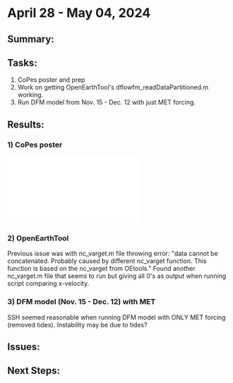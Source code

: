 # April 28 - May 04, 2024

## Summary:

## Tasks:
1) CoPes poster and prep
2) Work on getting OpenEarthTool's dflowfm_readDataPartitioned.m working.
3) Run DFM model from Nov. 15 - Dec. 12 with just MET forcing.

## Results:
### 1) CoPes poster
![CoPes poster)](../Figures/050624meeting/Chiu_CoPes_poster_v2.pdf)

### 2) OpenEarthTool
Previous issue was with nc_varget.m file throwing error: "data cannot be concatenated. Probably caused by different nc_varget function. This function is based on the nc_varget from OEtools." Found another nc_varget.m file that seems to run but giving all 0's as output when running script comparing x-velocity.

### 3) DFM model (Nov. 15 - Dec. 12) with MET
SSH seemed reasonable when running DFM model with ONLY MET forcing (removed tides). Instability may be due to tides?

## Issues:

## Next Steps:
